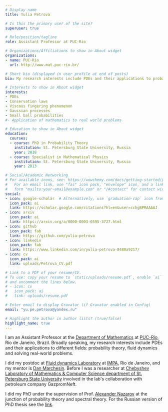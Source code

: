 ```yaml
---
# Display name
title: Yulia Petrova

# Is this the primary user of the site?
superuser: true

# Role/position/tagline
role: Assistant Professor at PUC-Rio

# Organizations/Affiliations to show in About widget
organizations:
- name: PUC-Rio
  url: http://www.mat.puc-rio.br/

# Short bio (displayed in user profile at end of posts)
bio: My research interests include PDEs and their applications to probability theory, fluid dynamics and real-world applications.

# Interests to show in About widget
interests:
- PDEs 
- Conservation laws
- Viscous fingering phenomenon
- Gaussian processes 
- Small ball probabilities
#- Application of mathematics to real world problems

# Education to show in About widget
education:
  courses:
  - course: PhD in Probability Theory
    institution: St. Petersburg State University, Russia
    year: 2018
  - course: Specialist in Mathematical Physics
    institution: St. Petersburg State University, Russia
    year: 2013

# Social/Academic Networking
# For available icons, see: https://wowchemy.com/docs/getting-started/page-builder/#icons
#   For an email link, use "fas" icon pack, "envelope" icon, and a link in the
#   form "mailto:your-email@example.com" or "/#contact" for contact widget.
social:
- icon: google-scholar  # Alternatively, use `graduation-cap` icon from `fas` icon pack
  icon_pack: ai
  link: https://scholar.google.com/citations?hl=en&user=cchgBPMAAAAJ
- icon: arxiv
  icon_pack: ai
  link: https://arxiv.org/a/0000-0003-0595-3727.html
- icon: github
  icon_pack: fab
  link: https://github.com/yulia-petrova
- icon: linkedin
  icon_pack: fab
  link: https://www.linkedin.com/in/yulia-petrova-8480a9217/
- icon: cv
  icon_pack: ai
  link: uploads/Petrova_CV.pdf

# Link to a PDF of your resume/CV.
# To use: copy your resume to `static/uploads/resume.pdf`, enable `ai` icons in `params.toml`, 
# and uncomment the lines below.
# - icon: cv
#   icon_pack: ai
#   link: uploads/resume.pdf

# Enter email to display Gravatar (if Gravatar enabled in Config)
email: "yu.pe.petrova@yandex.ru"

# Highlight the author in author lists? (true/false)
highlight_name: true
---
```


I am an Assistant Professor at the [Department of Mathematics](http://www.mat.puc-rio.br/) at [PUC-Rio](https://www.puc-rio.br/), Rio de Janeiro, Brazil. Broadly speaking, my research interests include PDEs and their applications to different fields: probability theory, fluid dynamics and solving real-world problems.

I did my postdoc at [Fluid dynamics Laboratory](https://fluid.impa.br/Home) at [IMPA](https://impa.br/en_US/), Rio de Janeiro, and my mentor is [Dan Marchesin](https://web.archive.org/web/20210815113601/https://marchesi.impa.br/Home). Before I was a researcher at [Chebyshev Laboratory of Mathematics & Computer Science department of St. Petersburg State University](https://chebyshev.spbu.ru/) involved in the lab's collaboration with petroleum company GazpromNeft.

I did my PhD under the supervision of Prof. [Alexander Nazarov](https://www.researchgate.net/scientific-contributions/Alexander-I-Nazarov-53574797) at the junction of probability theory and spectral theory. For the Russian version of PhD thesis see the [link](https://www.pdmi.ras.ru/pdmi/system/files/dissertations/dissertation_PETROVA_2018-07-09.pdf).

<!--
{{< icon name="download" pack="fas" >}} Download my {{< staticref "uploads/demo_resume.pdf" "newtab" >}}resumé{{< /staticref >}}.
-->
